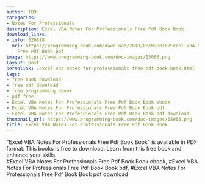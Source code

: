 ```yaml
---
author: TBD
categories:
- Notes For Professionals
description: Excel VBA Notes For Professionals Free Pdf Book Book
download_links:
- info: 020818
  url: https://programming-book.com/download/2018/08/020818/Excel VBA Notes For Professionals
    Free Pdf Book.pdf
image: https://www.programming-book.com/doc-images/15066.png
layout: post
permalink: /excel-vba-notes-for-professionals-free-pdf-book-book.html
tags:
- free book download
- free pdf download
- free programming ebook
- pdf free
- Excel VBA Notes For Professionals Free Pdf Book Book ebook
- Excel VBA Notes For Professionals Free Pdf Book Book pdf
- Excel VBA Notes For Professionals Free Pdf Book Book pdf download
thumbnail_url: https://www.programming-book.com/doc-images/15066.png
title: Excel VBA Notes For Professionals Free Pdf Book Book
---
```


 
<div class="item-desc text-justify">
  "Excel VBA Notes For Professionals Free Pdf Book Book" is available in PDF format. This books is free to download. Learn from this free book and enhance your skills.
  <br>
  #Excel VBA Notes For Professionals Free Pdf Book Book ebook, #Excel VBA Notes For Professionals Free Pdf Book Book pdf, #Excel VBA Notes For Professionals Free Pdf Book Book pdf download
</div>